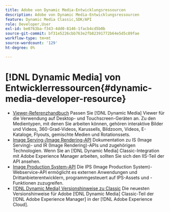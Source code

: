 ```yaml
---
title: Adobe von Dynamic Media-Entwicklungsressourcen
description: Adobe von Dynamic Media-Entwicklungsressourcen
feature: Dynamic Media Classic,SDK/API
role: Developer,User
exl-id: be0763ba-f343-4dd0-8146-1facb4cd5b0b
source-git-commit: bf31e5226cbb763e2fb82391772b64e5d5c89fae
workflow-type: tm+mt
source-wordcount: '129'
ht-degree: 0%

---
```


# [!DNL Dynamic Media] von Entwicklerressourcen{#dynamic-media-developer-resource}

* [Viewer-Referenzhandbuch](/help/aem-viewers-ref/homeviewers.md)<!-- (https://experienceleague.adobe.com/docs/dynamic-media-developer-resources/library/homeviewers.html) -->
Passen Sie [!DNL Dynamic Media] Viewer für die Verwendung auf Desktop- und Touchscreen-Geräten an. Zu den Medientypen, mit denen Sie arbeiten können, gehören interaktive Bilder und Videos, 360-Grad-Videos, Karussells, Bildzoom, Videos, E-Kataloge, Flyouts, gemischte Medien und Rotationssets.
* [Image Serving-/Image Rendering-API](/help/aem-is-ir-api/homeisir.md)<!-- (https://experienceleague.adobe.com/docs/dynamic-media-developer-resources/image-serving-api/homeisir.html) -->
Dokumentation zu IS (Image Serving)- und IR (Image Rendering)-APIs und zugehörigen Technologien. Wenn Sie an [!DNL Dynamic Media] Classic-Integration mit Adobe Experience Manager arbeiten, sollten Sie sich den IIS-Teil der API ansehen.
* [Image Production System-API](/help/aem-ips-api/c-overview.md)
Die IPS (Image Production System)-Webservice-API ermöglicht es externen Anwendungen und Drittanbieterentwicklern, programmgesteuert auf IPS-Assets und -Funktionen zuzugreifen.
* [[!DNL Dynamic Media] Versionshinweise zu Classic](/help/s7-release-notes/s7rn2017.md)
Die neuesten Versionshinweise für Adobe [!DNL Dynamic Media] Classic-Teil der [!DNL Adobe Experience Manager] in der [!DNL Adobe Experience Cloud].
